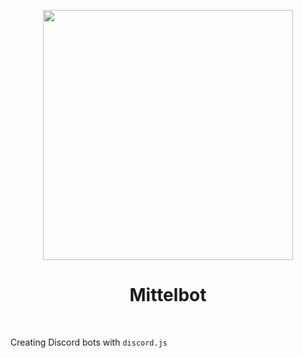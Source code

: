 <p align="center"> 
  <img src="https://blackdayz.de/img/mittelbot_logo" width="400"/> 
</p>

<h1 align="center"><strong>Mittelbot</strong></h1>

<br>

Creating Discord bots with `discord.js`
